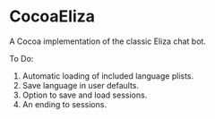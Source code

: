 # CocoaEliza
A Cocoa implementation of the classic Eliza chat bot.

To Do:
1. Automatic loading of included language plists.
2. Save language in user defaults.
3. Option to save and load sessions.
4. An ending to sessions.